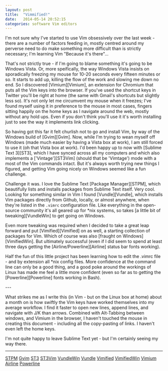 ```yaml
---
layout: post
title:  "Vimmified!"
date:   2014-05-14 20:52:15
categories: software Vim editors
---
```


I'm not sure why I've started to use Vim obsessively over the last week - there
are a number of factors feeding in, mostly centred around my perverse need to
do make something more difficult than is strictly necessary; I'm learning Vim
"Because it's there"...

That's not strictly true - if I'm going to blame something it's going to be
Windows Vista. Or, more speifically, the way Windows Vista insists on
sporadically freezing my mouse for 10-20 seconds every fifteen minutes or so.
It starts to add up, killing the flow of the work and slowing me down no end.
So I discovered [Vimium][Vimium], an extension for Chromium that puts all the
Vim keys into the browser. If you've used the shortcut keys in Twitter you'll
be right at home (the same with Gmail's shortcuts but slightly less so). It's
not only let me circumvent my mouse when it freezes; I've found myself using it
in preference to the mouse in most cases, fingers sitting happily on the home
keys as I navigate around the web, mostly without any hold ups. Even if you
don't think you'll use it it's worth installing just to see the way it implements
link clicking.

So having got this far it felt churlish not to go and install Vim, by way of
the Windows build of [Gvim][Gvim]. Now, while I'm trying to wean myself off
Windows (made much easier by having a Vista box at work), I am still forced to
use it (oh that Vista box at work). I'd been happy up to now with [Sublime Text
3][ST3], which I have synced across all my computers and which also implements
a ['Vintage'][ST3Vim] (should that be 'Vimtage') mode with a most of the Vim
commands intact. But it's always worth trying new things I figured, and getting
Vim going nicely on Windows seemed like a fun challenge.

Challenge it was. I love the Sublime Text [Package Manager][STPM], which
beautifully lists and installs packages from Sublime Text itself. Very cool.
Looking for something similar in Vim I found [Vundle][Vundle], which installs
Vim packages directly from Github, locally, or almost anywhere, when they're
listed in the `.vimrc` configuration file. Like everything in the open-source
community it's all geared up for \*nix systems, so takes [a little bit of
tweaking][VundleWin] to get going on Windows.

Even more tweaking was required when I decided to take a great leap forward and
put [Vimified][Vimified] on as well, a starting collection of packages for Vim.
Which of course was also [fraught on Windows][VimifiedWin]. But ultimately
successful (even if I did seem to spend at least three days getting the
[Airline/Powerline][Airline] status bar fonts working).

Half the fun of this little project has been learning how to edit the .vimrc
file - and by extension all \*nix config files. More confidence at the command
line can only be a good thing, and a good poke around the workings of Linux has
made me feel a little more confident (even so far as to getting the
[Powerline][Powerline] fonts working in Bash).

\-\-\-

What strikes me as I write this (in Vim - but on the Linux box at home) about
a month on is how swiftly the Vim keys have worked themselves into my average workflow. I find it
faster to open new lines, append lines, and navigate with J/K than arrows.
Combined with Alt-Tabbing between windows, and Vimium in the browser, I haven't
touched the mouse in creating this document - including all the copy-pasting of
links. I haven't even left the home keys.

I'm not quite happy to leave Sublime Text yet - but I'm certainly seeing my way
there.

---

[STPM](https://sublime.wbond.net/)
[Gvim](http://www.vim.org/download.php)
[ST3](http://www.sublimetext.com/3)
[ST3Vim](http://www.sublimetext.com/docs/3/vintage.html)
[VundleWin](https://github.com/gmarik/Vundle.vim/wiki/Vundle-for-Windows)
[Vundle](https://github.com/gmarik/Vundle.vim/wiki/Vundle-for-Windows)
[Vimified](https://github.com/zaiste/vimified)
[VimifiedWin](http://kaszkowiak.eu/windows-vimified/)
[Vimium](http://kaszkowiak.eu/windows-vimified/)
[Airline](https://github.com/bling/vim-airline)
[Powerline](https://github.com/Lokaltog/powerline)
